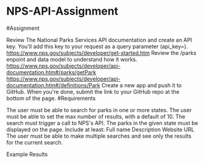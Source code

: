 # NPS-API-Assignment
#Assignment

Review The National Parks Services API documentation and create an API key. You'll add this key to your request as a query parameter (api_key=).
https://www.nps.gov/subjects/developer/get-started.htm
Review the /parks enpoint and data model to understand how it works.
https://www.nps.gov/subjects/developer/api-documentation.htm#/parks/getPark
https://www.nps.gov/subjects/developer/api-documentation.htm#/definitions/Park
Create a new app and push it to GitHub.
When you're done, submit the link to your GitHub repo at the bottom of the page.
#Requirements

The user must be able to search for parks in one or more states.
The user must be able to set the max number of results, with a default of 10.
The search must trigger a call to NPS's API.
The parks in the given state must be displayed on the page. Include at least:
Full name
Description
Website URL
The user must be able to make multiple searches and see only the results for the current search.

Example Results
